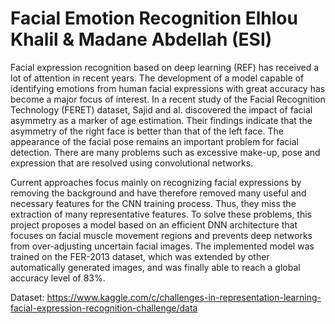 # Facial Emotion Recognition Elhlou Khalil & Madane Abdellah (ESI)
Facial expression recognition based on deep learning (REF) has received a lot of attention in recent years. The development of a model capable of identifying emotions from human facial expressions with great accuracy has become a major focus of interest. In a recent study of the Facial Recognition Technology (FERET) dataset, Sajid and al. discovered the impact of facial asymmetry as a marker of age estimation. Their findings indicate that the asymmetry of the right face is better than that of the left face. The appearance of the facial pose remains an important problem for facial detection. There are many problems such as excessive make-up, pose and expression that are resolved using convolutional networks.

Current approaches focus mainly on recognizing facial expressions by removing the background and have therefore removed many useful and necessary features for the CNN training process. Thus, they miss the extraction of many representative features. To solve these problems, this project proposes a model based on an efficient DNN architecture that focuses on facial muscle movement regions and prevents deep networks from over-adjusting uncertain facial images. The implemented model was trained on the FER-2013 dataset, which was extended by other automatically generated images, and was finally able to reach a global accuracy level of 83%.

Dataset: https://www.kaggle.com/c/challenges-in-representation-learning-facial-expression-recognition-challenge/data
